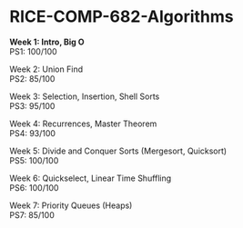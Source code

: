 # RICE-COMP-682-Algorithms

<b>Week 1: Intro, Big O</b>   
PS1: 100/100

Week 2: Union Find   
PS2: 85/100

Week 3: Selection, Insertion, Shell Sorts     
PS3: 95/100

Week 4: Recurrences, Master Theorem     
PS4: 93/100

Week 5: Divide and Conquer Sorts (Mergesort, Quicksort)    
PS5: 100/100

Week 6: Quickselect, Linear Time Shuffling    
PS6: 100/100

Week 7: Priority Queues (Heaps)    
PS7: 85/100
